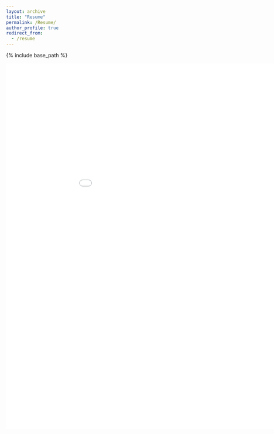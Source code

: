 ```yaml
---
layout: archive
title: "Resume"
permalink: /Resume/
author_profile: true
redirect_from:
  - /resume
---
```


{% include base_path %}

<embed src="/files/Resume1.pdf" type="application/pdf" width="1000" height="1000" />
